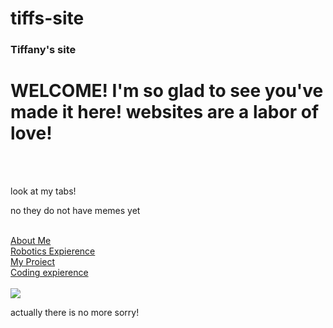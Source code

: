 # tiffs-site

<!DOCTYPE html>
<html>
<head>
<h3>Tiffany's site</h3>
   
</head>
<body>
    <h1>WELCOME! I'm so glad to see you've made it here! websites are a labor of love!</h1>
    <br/>
    <!-- short intro of my self and this site-->
   <br/>
    <p>look at my tabs!</p>
    <p>no they do not have memes yet</p>
  <br/>
  <a href="https://github.com/t-haghighi/tab1">About Me</a> <br/>
  <a href="https://github.com/t-haghighi/Robotic-expierence">Robotics Expierence</a><br/>
  <a href="https://github.com/t-haghighi/my-project">My Proiect</a><br/>
  <a href="https://github.com/t-haghighi/coding-expierence">Coding expierence</a><br/>
  <br/>
    <a href="http://dearkidlovemom.com/wp-content/uploads/2014/10/but-wait-theres-more.jpg" target="_blank">
    <img src="http://dearkidlovemom.com/wp-content/uploads/2014/10/but-wait-theres-more.jpg"/></a>
    <p>actually there is no more sorry!</p>
</body>
</html>
